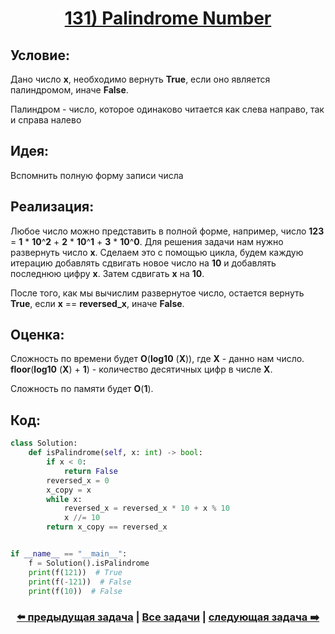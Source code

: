 <div align='center'>
<h1><a href='https://leetcode.com/problems/palindrome-number/description/'><strong>131) Palindrome Number</strong></a></h1>
</div>

## **Условие:**

Дано число **x**, необходимо вернуть **True**, если оно является палиндромом, иначе **False**.

Палиндром - число, которое одинаково читается как слева направо, так и справа налево

## **Идея:**

Вспомнить полную форму записи числа

## **Реализация:**

Любое число можно представить в полной форме, например, число **123** = **1** * **10**^**2** + **2** * **10**^**1** + **3** * **10**^**0**. Для решения задачи нам нужно развернуть число **x**. Сделаем это с помощью цикла, будем каждую итерацию добавлять сдвигать новое число на **10** и добавлять последнюю цифру **x**. Затем сдвигать **x** на **10**.

После того, как мы вычислим развернутое число, остается вернуть **True**, если **x** == **reversed_x**, иначе **False**.



## **Оценка:**

Сложность по времени будет **O**(**log10** (**X**)), где **X** - данно нам число. **floor**(**log10** (**X**) + **1**) - количество десятичных цифр в числе **X**.

Сложность по памяти будет **O**(**1**).

## Код:
```python
class Solution:
    def isPalindrome(self, x: int) -> bool:
        if x < 0:
            return False
        reversed_x = 0
        x_copy = x
        while x:
            reversed_x = reversed_x * 10 + x % 10
            x //= 10
        return x_copy == reversed_x


if __name__ == "__main__":
    f = Solution().isPalindrome
    print(f(121))  # True
    print(f(-121))  # False
    print(f(10))  # False

```

<div align='center'><h3><a href='https://github.com/TAskMAster339/PythonAlgorithms/tree/main/130.Bitwise%20AND%20of%20Numbers%20Range'>⬅️ предыдущая задача</a>&nbsp;|&nbsp;<a href='https://github.com/TAskMAster339/PythonAlgorithms/tree/main/README.md'>Все задачи</a>&nbsp;|&nbsp;<a href='https://github.com/TAskMAster339/PythonAlgorithms/tree/main/132.Plus%20One'>следующая задача ➡️</a></h3></div>